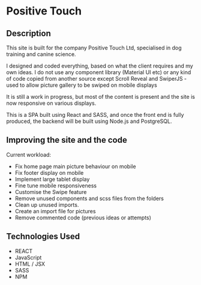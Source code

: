 # Positive Touch
 

## Description
This site is built for the company Positive Touch Ltd, specialised in dog training and canine science.<br />

I designed and coded everything, based on what the client requires and my own ideas. I do not use any component library (Material UI etc) or any kind of code copied from another source except Scroll Reveal and SwiperJS - used to allow picture gallery to be swiped on mobile displays<br />

It is still a work in progress, but most of the content is present and the site is now responsive on various displays.<br />

This is a SPA built using React and SASS, and once the front end is fully produced, the backend will be built using Node.js and PostgreSQL.<br />


 
## Improving the site and the code
Current workload:<br />
- Fix home page main picture behaviour on mobile
- Fix footer display on mobile
- Implement large tablet display
- Fine tune mobile responsiveness 
- Customise the Swipe feature
- Remove unused components and scss files from the folders 
- Clean up unused imports.
- Create an import file for pictures
- Remove commented code (previous ideas or attempts)   



## Technologies Used
* REACT
* JavaScript
* HTML / JSX
* SASS
* NPM